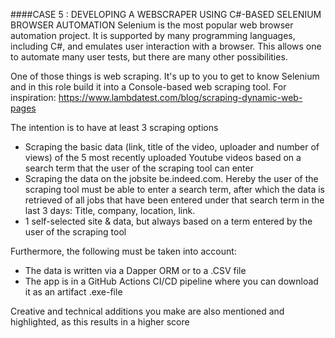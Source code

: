 ####CASE 5 : DEVELOPING A WEBSCRAPER USING C#-BASED SELENIUM BROWSER AUTOMATION
Selenium is the most popular web browser automation project. It is supported by many programming
languages, including C#, and emulates user interaction with a browser. This allows one to automate many user
tests, but there are many other possibilities.

One of those things is web scraping. It's up to you to get to know Selenium and
in this role build it into a Console-based web scraping tool. For inspiration:
https://www.lambdatest.com/blog/scraping-dynamic-web-pages

The intention is to have at least 3 scraping options
- Scraping the basic data (link, title of the video, uploader and number of
  views) of the 5 most recently uploaded Youtube videos based on a
  search term that the user of the scraping tool can enter
- Scraping the data on the jobsite be.indeed.com. Hereby the user of the scraping tool must be able to
  enter a search term, after which the data is retrieved of all jobs that have been entered under that
  search term in the last 3 days: Title, company, location, link.
- 1 self-selected site & data, but always based on a term entered by the user of the scraping tool

Furthermore, the following must be taken into account:
- The data is written via a Dapper ORM or to a .CSV file
- The app is in a GitHub Actions CI/CD pipeline where you can download it as an artifact .exe-file

Creative and technical additions you make are also mentioned and highlighted, as this results in a higher score